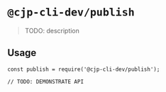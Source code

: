 # `@cjp-cli-dev/publish`

> TODO: description

## Usage

```
const publish = require('@cjp-cli-dev/publish');

// TODO: DEMONSTRATE API
```
